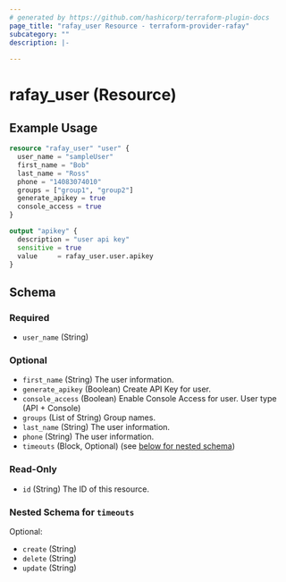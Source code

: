 ```yaml
---
# generated by https://github.com/hashicorp/terraform-plugin-docs
page_title: "rafay_user Resource - terraform-provider-rafay"
subcategory: ""
description: |-
  
---
```


# rafay_user (Resource)



## Example Usage

```terraform
resource "rafay_user" "user" {
  user_name = "sampleUser"
  first_name = "Bob"
  last_name = "Ross"
  phone = "14083074010"
  groups = ["group1", "group2"]
  generate_apikey = true
  console_access = true
}

output "apikey" {
  description = "user api key"
  sensitive = true
  value     = rafay_user.user.apikey
}
```

<!-- schema generated by tfplugindocs -->
## Schema

### Required

- `user_name` (String)

### Optional

- `first_name` (String) The user information.
- `generate_apikey` (Boolean) Create API Key for user.
- `console_access` (Boolean) Enable Console Access for user. User type (API + Console)
- `groups` (List of String) Group names.
- `last_name` (String) The user information.
- `phone` (String) The user information.
- `timeouts` (Block, Optional) (see [below for nested schema](#nestedblock--timeouts))

### Read-Only

- `id` (String) The ID of this resource.

<a id="nestedblock--timeouts"></a>
### Nested Schema for `timeouts`

Optional:

- `create` (String)
- `delete` (String)
- `update` (String)


